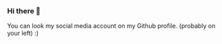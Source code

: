 ### Hi there 👋

<!--
**Alphas35/Alphas35** is a ✨ _special_ ✨ repository because its `README.md` (this file) appears on your GitHub profile.


- 🔭 I’m currently studying on Cigli Science High School (Senior Grade)
- 🌱 I’m currently learning C++
- 💬 Ask me about ...
- 📫 How to reach me: ahmetkaganorun@gmail.com
--> You can look my social media account on my Github profile. (probably on your left) :)
